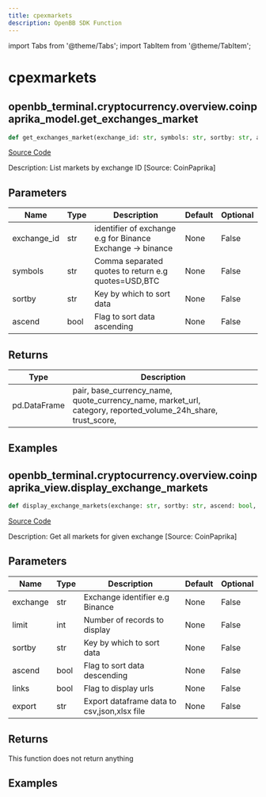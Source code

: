 ```yaml
---
title: cpexmarkets
description: OpenBB SDK Function
---
```


import Tabs from '@theme/Tabs';
import TabItem from '@theme/TabItem';

# cpexmarkets

<Tabs>
<TabItem value="model" label="Model" default>

## openbb_terminal.cryptocurrency.overview.coinpaprika_model.get_exchanges_market

```python title='openbb_terminal/cryptocurrency/overview/coinpaprika_model.py'
def get_exchanges_market(exchange_id: str, symbols: str, sortby: str, ascend: bool) -> DataFrame
```
[Source Code](https://github.com/OpenBB-finance/OpenBBTerminal/tree/main/openbb_terminal/cryptocurrency/overview/coinpaprika_model.py#L347)

Description: List markets by exchange ID [Source: CoinPaprika]

## Parameters

| Name | Type | Description | Default | Optional |
| ---- | ---- | ----------- | ------- | -------- |
| exchange_id | str | identifier of exchange e.g for Binance Exchange -> binance | None | False |
| symbols | str | Comma separated quotes to return e.g quotes=USD,BTC | None | False |
| sortby | str | Key by which to sort data | None | False |
| ascend | bool | Flag to sort data ascending | None | False |

## Returns

| Type | Description |
| ---- | ----------- |
| pd.DataFrame | pair, base_currency_name, quote_currency_name, market_url,<br/>category, reported_volume_24h_share, trust_score, |

## Examples



</TabItem>
<TabItem value="view" label="View">

## openbb_terminal.cryptocurrency.overview.coinpaprika_view.display_exchange_markets

```python title='openbb_terminal/cryptocurrency/overview/coinpaprika_view.py'
def display_exchange_markets(exchange: str, sortby: str, ascend: bool, limit: int, links: bool, export: str) -> None
```
[Source Code](https://github.com/OpenBB-finance/OpenBBTerminal/tree/main/openbb_terminal/cryptocurrency/overview/coinpaprika_view.py#L267)

Description: Get all markets for given exchange [Source: CoinPaprika]

## Parameters

| Name | Type | Description | Default | Optional |
| ---- | ---- | ----------- | ------- | -------- |
| exchange | str | Exchange identifier e.g Binance | None | False |
| limit | int | Number of records to display | None | False |
| sortby | str | Key by which to sort data | None | False |
| ascend | bool | Flag to sort data descending | None | False |
| links | bool | Flag to display urls | None | False |
| export | str | Export dataframe data to csv,json,xlsx file | None | False |

## Returns

This function does not return anything

## Examples



</TabItem>
</Tabs>